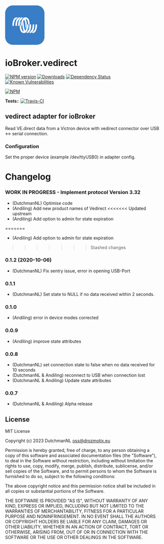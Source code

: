 ![Logo](admin/vedirect.png)
# ioBroker.vedirect

[![NPM version](http://img.shields.io/npm/v/iobroker.vedirect.svg)](https://www.npmjs.com/package/iobroker.vedirect)
[![Downloads](https://img.shields.io/npm/dm/iobroker.vedirect.svg)](https://www.npmjs.com/package/iobroker.vedirect)
[![Dependency Status](https://img.shields.io/david/DrozmotiX/iobroker.vedirect.svg)](https://david-dm.org/DrozmotiX/iobroker.vedirect)
[![Known Vulnerabilities](https://snyk.io/test/github/DrozmotiX/ioBroker.vedirect/badge.svg)](https://snyk.io/test/github/DrozmotiX/ioBroker.vedirect)

[![NPM](https://nodei.co/npm/iobroker.vedirect.png?downloads=true)](https://nodei.co/npm/iobroker.vedirect/)

**Tests:**: [![Travis-CI](http://img.shields.io/travis/DrozmotiX/ioBroker.vedirect/master.svg)](https://travis-ci.org/DrozmotiX/ioBroker.vedirect)

## vedirect adapter for ioBroker

Read VE.direct data from a Victron device with vedirect connector over USB <-> serial connection.

### Configuration

Set the proper device (example /dev/ttyUSB0) in adapter config.

# Changelog
<!--
    Placeholder for the next version (at the beginning of the line):
    ## __WORK IN PROGRESS__
-->
### __WORK IN PROGRESS__ - Implement protocol Version 3.32
* (DutchmanNL) Optimise code
* (Andiling) Add new product names of Vedirect
<<<<<<< Updated upstream
* (Andiling) Add option to admin for state expiration

=======
* (Andiling) Add option to admin for state expiration

>>>>>>> Stashed changes
### 0.1.2 (2020-10-06)
* (DutchmanNL) Fix sentry issue, error in opening USB-Port

### 0.1.1
* (DutchmanNL) Set state to NULL if no data received within 2 seconds.

### 0.1.0
* (Andiling) error in device modes corrected

### 0.0.9
* (Andiling) improve state attributes

### 0.0.8
* (DutchmanNL) set connection state to false when no data received for 10 seconds
* (DutchmanNL & Andiling) reconnect to USB when connection lost
* (DutchmanNL & Andiling) Update state attributes

### 0.0.7
* (DutchmanNL & Andiling) Alpha release

## License
MIT License

Copyright (c) 2023 DutchmanNL <oss@drozmotix.eu>

Permission is hereby granted, free of charge, to any person obtaining a copy
of this software and associated documentation files (the "Software"), to deal
in the Software without restriction, including without limitation the rights
to use, copy, modify, merge, publish, distribute, sublicense, and/or sell
copies of the Software, and to permit persons to whom the Software is
furnished to do so, subject to the following conditions:

The above copyright notice and this permission notice shall be included in all
copies or substantial portions of the Software.

THE SOFTWARE IS PROVIDED "AS IS", WITHOUT WARRANTY OF ANY KIND, EXPRESS OR
IMPLIED, INCLUDING BUT NOT LIMITED TO THE WARRANTIES OF MERCHANTABILITY,
FITNESS FOR A PARTICULAR PURPOSE AND NONINFRINGEMENT. IN NO EVENT SHALL THE
AUTHORS OR COPYRIGHT HOLDERS BE LIABLE FOR ANY CLAIM, DAMAGES OR OTHER
LIABILITY, WHETHER IN AN ACTION OF CONTRACT, TORT OR OTHERWISE, ARISING FROM,
OUT OF OR IN CONNECTION WITH THE SOFTWARE OR THE USE OR OTHER DEALINGS IN THE
SOFTWARE.